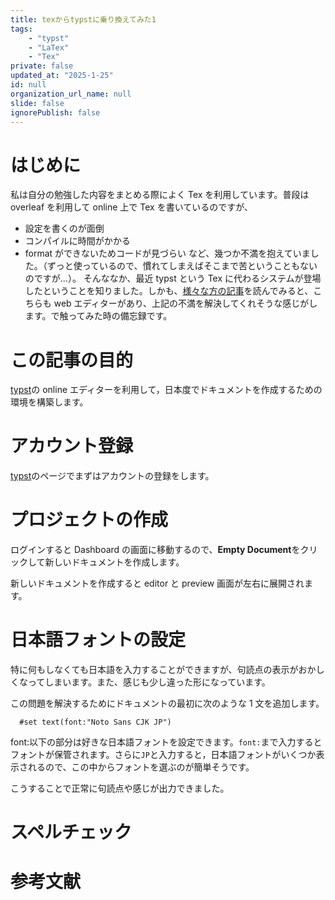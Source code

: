```yaml
---
title: texからtypstに乗り換えてみた1
tags:
    - "typst"
    - "LaTex"
    - "Tex"
private: false
updated_at: "2025-1-25"
id: null
organization_url_name: null
slide: false
ignorePublish: false
---
```


# はじめに

私は自分の勉強した内容をまとめる際によく Tex を利用しています。普段は overleaf を利用して online 上で Tex を書いているのですが、

-   設定を書くのが面倒
-   コンパイルに時間がかかる
-   format ができないためコードが見づらい
    など、幾つか不満を抱えていました。（ずっと使っているので、慣れてしまえばそこまで苦ということもないのですが...）。
    そんななか、最近 typst という Tex に代わるシステムが登場したということを知りました。しかも、[様々な方の記事](#参考文献)を読んでみると、こちらも web エディターがあり、上記の不満を解決してくれそうな感じがします。で触ってみた時の備忘録です。

# この記事の目的

[typst](https://typst.app/)の online エディターを利用して，日本度でドキュメントを作成するための環境を構築します。

<!--gif画像入れる-->

# アカウント登録

[typst](https://typst.app/)のページでまずはアカウントの登録をします。

<!-- ページの画像と登録画面の挿入 -->

# プロジェクトの作成

ログインすると Dashboard の画面に移動するので、**Empty Document**をクリックして新しいドキュメントを作成します。

<!--画像を挿入-->

新しいドキュメントを作成すると editor と preview 画面が左右に展開されます。

<!--画像の挿入（ドキュメント編集画面）-->

# 日本語フォントの設定

特に何もしなくても日本語を入力することができますが、句読点の表示がおかしくなってしまいます。また、感じも少し違った形になっています。

<!-- 画像の挿入 -->

この問題を解決するためにドキュメントの最初に次のような 1 文を追加します。

```typst 
  #set text(font:"Noto Sans CJK JP")
```

font:以下の部分は好きな日本語フォントを設定できます。`font:`まで入力するとフォントが保管されます。さらに`JP`と入力すると，日本語フォントがいくつか表示されるので、この中からフォントを選ぶのが簡単そうです。

こうすることで正常に句読点や感じが出力できました。

# スペルチェック

# 参考文献

